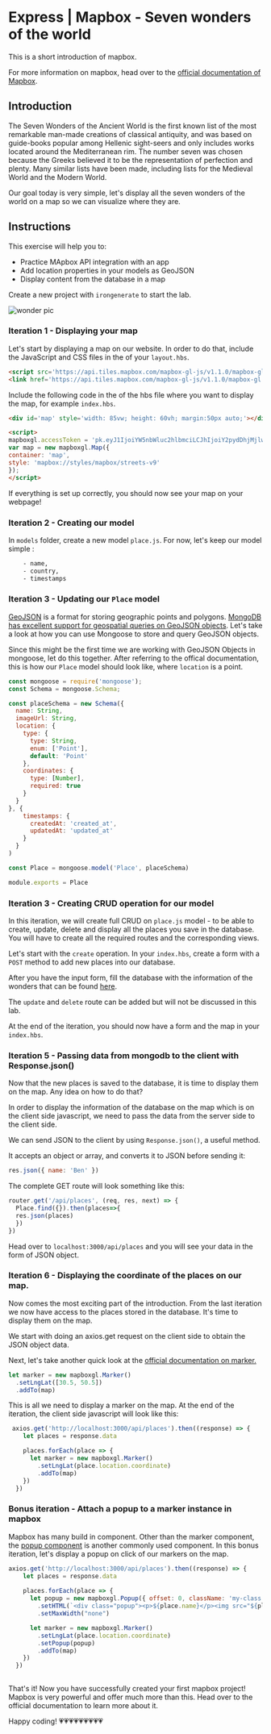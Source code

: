 # Express | Mapbox - Seven wonders of the world

This is a short introduction of mapbox.

For more information on mapbox, head over to the [official documentation of Mapbox](https://docs.mapbox.com/mapbox-gl-js/api/).

## Introduction

The Seven Wonders of the Ancient World is the first known list of the most remarkable man-made creations of classical antiquity, and was based on guide-books popular among Hellenic sight-seers and only includes works located around the Mediterranean rim. The number seven was chosen because the Greeks believed it to be the representation of perfection and plenty. Many similar lists have been made, including lists for the Medieval World and the Modern World.

Our goal today is very simple, let's display all the seven wonders of the world on a map so we can visualize where they are.

## Instructions

This exercise will help you to:
- Practice MApbox API integration with an app
- Add location properties in your models as GeoJSON
- Display content from the database in a map

Create a new project with `irongenerate` to start the lab.

![wonder pic](https://images.unsplash.com/photo-1551171129-8ce1ebb911b3?ixlib=rb-1.2.1&ixid=eyJhcHBfaWQiOjEyMDd9&auto=format&fit=crop&w=1950&q=80)

### Iteration 1 - Displaying your map

Let's start by displaying a map on our website. In order to do that, include the JavaScript and CSS files in the <head> of your `layout.hbs`.
  
```html
<script src='https://api.tiles.mapbox.com/mapbox-gl-js/v1.1.0/mapbox-gl.js'></script>
<link href='https://api.tiles.mapbox.com/mapbox-gl-js/v1.1.0/mapbox-gl.css' rel='stylesheet' />
```


Include the following code in the <body> of the hbs file where you want to display the map, for example `index.hbs`.

```html
<div id='map' style='width: 85vw; height: 60vh; margin:50px auto;'></div>

<script>
mapboxgl.accessToken = 'pk.eyJ1IjoiYW5nbWluc2hlbmciLCJhIjoiY2pydDhjMjlwMXhpaDN5cHMxcjNya2ZmbyJ9.Tc5kmo0vZ1VKJbLK83OloA';
var map = new mapboxgl.Map({
container: 'map',
style: 'mapbox://styles/mapbox/streets-v9'
});
</script>
```

If everything is set up correctly, you should now see your map on your webpage!

### Iteration 2 - Creating our model

In `models` folder, create a new model `place.js`. For now, let's keep our model simple :

```bash
    - name,
    - country,
    - timestamps 
```

### Iteration 3 - Updating our `Place` model

[GeoJSON](https://mongoosejs.com/docs/geojson.html) is a format for storing geographic points and polygons. [MongoDB has excellent support for geospatial queries on GeoJSON objects](http://thecodebarbarian.com/80-20-guide-to-mongodb-geospatial-queries). Let's take a look at how you can use Mongoose to store and query GeoJSON objects.

Since this might be the first time we are working with GeoJSON Objects in mongoose, let do this together.
After referring to the offical documentation, this is how our `Place` model should look like, where `location` is a point.

```js
const mongoose = require('mongoose');
const Schema = mongoose.Schema;

const placeSchema = new Schema({
  name: String,
  imageUrl: String,
  location: {
    type: {
      type: String,
      enum: ['Point'],
      default: 'Point'
    },
    coordinates: {
      type: [Number],
      required: true
    }
  }
}, {
    timestamps: {
      createdAt: 'created_at',
      updatedAt: 'updated_at'
    }
  }
)

const Place = mongoose.model('Place', placeSchema)

module.exports = Place
```

### Iteration 3 - Creating CRUD operation for our model

In this iteration, we will create full CRUD on `place.js` model - to be able to create, update, delete and display all the places you save in the database. You will have to create all the required routes and the corresponding views.

Let's start with the `create` operation. In your `index.hbs`, create a form with a `POST` method to add new places into our database.

After you have the input form, fill the database with the information of the wonders that can be found [here](https://en.wikipedia.org/wiki/Seven_Wonders_of_the_Ancient_World#Wonders).

The `update` and `delete` route can be added but will not be discussed in this lab. 

At the end of the iteration, you should now have a form and the map in your `index.hbs`.

### Iteration 5 - Passing data from mongodb to the client with Response.json()

Now that the new places is saved to the database, it is time to display them on the map.
Any idea on how to do that?

In order to display the information of the database on the map which is on the client side javascript, we need to pass the data from the server side to the client side.

We can send JSON to the client by using `Response.json()`, a useful method.

It accepts an object or array, and converts it to JSON before sending it:

```js
res.json({ name: 'Ben' })
```

The complete GET route will look something like this:

```js
router.get('/api/places', (req, res, next) => {
  Place.find({}).then(places=>{
  res.json(places)
  })
})
```

Head over to `localhost:3000/api/places` and you will see your data in the form of JSON object.

### Iteration 6 - Displaying the coordinate of the places on our map.

Now comes the most exciting part of the introduction. From the last iteration we now have access to the places stored in the database. It's time to display them on the map.

We start with doing an axios.get request on the client side to obtain the JSON object data.

Next, let's take another quick look at the [official documentation on marker.](https://docs.mapbox.com/mapbox-gl-js/api/#marker)

```js
let marker = new mapboxgl.Marker()
  .setLngLat([30.5, 50.5])
  .addTo(map)
```

This is all we need to display a marker on the map. At the end of the iteration, the client side javascript will look like this:

```js
 axios.get('http://localhost:3000/api/places').then((response) => {
    let places = response.data

    places.forEach(place => {
      let marker = new mapboxgl.Marker()
        .setLngLat(place.location.coordinate)
        .addTo(map)
    })
  })
  ```
  
  ### Bonus iteration - Attach a popup to a marker instance in mapbox
  
Mapbox has many build in component. Other than the marker component, the [popup component](https://docs.mapbox.com/mapbox-gl-js/example/set-popup/) is another commonly used component. In this bonus iteration, let's display a popup on click of our markers on the map.

```js
axios.get('http://localhost:3000/api/places').then((response) => {
    let places = response.data
    
    places.forEach(place => {
      let popup = new mapboxgl.Popup({ offset: 0, className: 'my-class' })
        .setHTML(`<div class="popup"><p>${place.name}</p><img src="${place.imageUrl}" alt=""></div>`)
        .setMaxWidth("none")

      let marker = new mapboxgl.Marker()
        .setLngLat(place.location.coordinate)
        .setPopup(popup)
        .addTo(map)
    })
  })
  
  ```

  
  
  
  
That's it! Now you have successfully created your first mapbox project! Mapbox is very powerful and offer much more than this. Head over to the official documentation to learn more about it.

Happy coding! 💗💗💗💗💗💗💗💗💗







